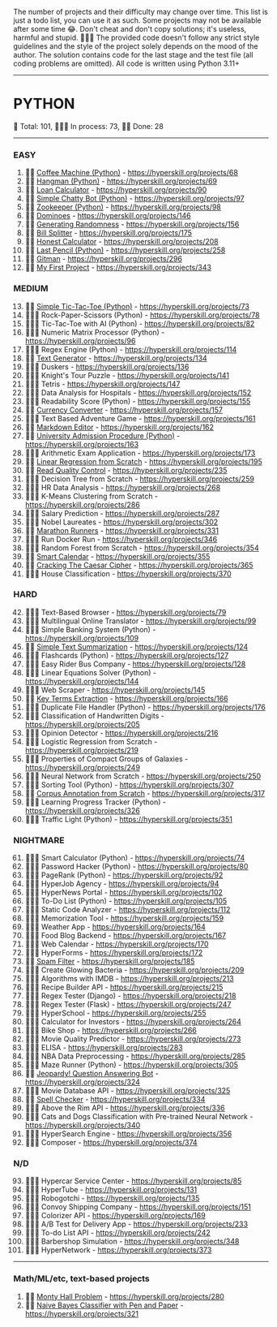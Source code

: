 The number of projects and their difficulty may change over time.
This list is just a todo list, you can use it as such. Some projects may not be available after some time 😂.
Don't cheat and don't copy solutions; it's useless, harmful and stupid. 🤦🏼‍♂️
The provided code doesn't follow any strict style guidelines and the style of the project solely depends on the mood of the author.
The solution contains code for the last stage and the test file (all coding problems are omitted).
All code is written using Python 3.11+

---

# PYTHON
🐍 Total: 101, 👷🏼‍♂️ In process: 73, 🐱‍👤 Done: 28

---

### EASY
1) 🐱‍👤 [Coffee Machine (Python)](https://github.com/syyynth/hyperskill/tree/main/python/0068%20-%20Coffee%20Machine%20(Python)) - https://hyperskill.org/projects/68
2) 🐱‍👤 [Hangman (Python)](https://github.com/syyynth/hyperskill/tree/main/python/0069%20-%20Hangman%20(Python)) - https://hyperskill.org/projects/69
3) 🐱‍👤 [Loan Calculator](https://github.com/syyynth/hyperskill/tree/main/python/0090%20-%20Loan%20Calculator) - https://hyperskill.org/projects/90
4) 🐱‍👤 [Simple Chatty Bot (Python)](https://github.com/syyynth/hyperskill/tree/main/python/0097%20-%20Simple%20Chatty%20Bot%20(Python)) - https://hyperskill.org/projects/97
5) 🐱‍👤 [Zookeeper (Python)](https://github.com/syyynth/hyperskill/tree/main/python/0098%20-%20Zookeeper%20(Python)) - https://hyperskill.org/projects/98
6) 🐱‍👤 [Dominoes](https://github.com/syyynth/hyperskill/tree/main/python/0146%20-%20Dominoes) - https://hyperskill.org/projects/146
7) 🐱‍👤 [Generating Randomness](https://github.com/syyynth/hyperskill/tree/main/python/0156%20-%20Generating%20Randomness) - https://hyperskill.org/projects/156
8) 🐱‍👤 [Bill Splitter](https://github.com/syyynth/hyperskill/tree/main/python/0175%20-%20Bill%20Splitter) - https://hyperskill.org/projects/175
9) 🐱‍👤 [Honest Calculator](https://github.com/syyynth/hyperskill/tree/main/python/0208%20-%20Honest%20Calculator) - https://hyperskill.org/projects/208
10) 🐱‍👤 [Last Pencil (Python)](https://github.com/syyynth/hyperskill/tree/main/python/0258%20-%20Last%20Pencil) - https://hyperskill.org/projects/258
11) 🐱‍👤 [Gitman](https://github.com/syyynth/hyperskill/tree/main/python/0296%20-%20Gitman) - https://hyperskill.org/projects/296
12) 🐱‍👤 [My First Project](https://github.com/syyynth/hyperskill/tree/main/python/0343%20-%20My%20First%20Project) - https://hyperskill.org/projects/343

### MEDIUM
13) 🐱‍👤 [Simple Tic-Tac-Toe (Python)](https://github.com/syyynth/hyperskill/tree/main/python/0073%20-%20Simple%20Tic-Tac-Toe%20(Python)) - https://hyperskill.org/projects/73
14) 👷🏼‍♂️ Rock-Paper-Scissors (Python) - https://hyperskill.org/projects/78
15) 👷🏼‍♂️ Tic-Tac-Toe with AI (Python) - https://hyperskill.org/projects/82
16) 👷🏼‍♂️ Numeric Matrix Processor (Python) - https://hyperskill.org/projects/96
17) 👷🏼‍♂️ Regex Engine (Python) - https://hyperskill.org/projects/114
18) 🐱‍👤 [Text Generator](https://github.com/syyynth/hyperskill/tree/main/python/0134%20-%20Text%20Generator) - https://hyperskill.org/projects/134
19) 👷🏼‍♂️ Duskers - https://hyperskill.org/projects/136
20) 👷🏼‍♂️ Knight's Tour Puzzle - https://hyperskill.org/projects/141
21) 👷🏼‍♂️ Tetris - https://hyperskill.org/projects/147
22) 👷🏼‍♂️ Data Analysis for Hospitals - https://hyperskill.org/projects/152
23) 👷🏼‍♂️ Readability Score (Python) - https://hyperskill.org/projects/155
24) 🐱‍👤 [Currency Converter](https://github.com/syyynth/hyperskill/tree/main/python/0157%20-%20Currency%20Converter) - https://hyperskill.org/projects/157
25) 👷🏼‍♂️ Text Based Adventure Game - https://hyperskill.org/projects/161
26) 🐱‍👤 [Markdown Editor](https://github.com/syyynth/hyperskill/tree/main/python/0162%20-%20Markdown%20Editor) - https://hyperskill.org/projects/162
27) 🐱‍👤 [University Admission Procedure (Python)](https://github.com/syyynth/hyperskill/tree/main/python/0163%20-%20University%20Admission%20Procedure%20(Python)) - https://hyperskill.org/projects/163
28) 👷🏼‍♂️ Arithmetic Exam Application - https://hyperskill.org/projects/173
29) 🐱‍👤 [Linear Regression from Scratch](https://github.com/syyynth/hyperskill/tree/main/python/0195%20-%20Linear%20Regression%20from%20Scratch) - https://hyperskill.org/projects/195
30) 🐱‍👤 [Read Quality Control](https://github.com/syyynth/hyperskill/tree/main/python/0235%20-%20Read%20Quality%20Control) - https://hyperskill.org/projects/235
31) 👷🏼‍♂️ Decision Tree from Scratch - https://hyperskill.org/projects/259
32) 👷🏼‍♂️ HR Data Analysis - https://hyperskill.org/projects/268
33) 👷🏼‍♂️ K-Means Clustering from Scratch - https://hyperskill.org/projects/286
34) 👷🏼‍♂️ Salary Prediction - https://hyperskill.org/projects/287
35) 👷🏼‍♂️ Nobel Laureates - https://hyperskill.org/projects/302
36) 🐱‍👤 [Marathon Runners](https://github.com/syyynth/hyperskill/tree/main/python/0331%20-%20Marathon%20Runners) - https://hyperskill.org/projects/331
37) 👷🏼‍♂️ Run Docker Run - https://hyperskill.org/projects/346
38) 👷🏼‍♂️ Random Forest from Scratch - https://hyperskill.org/projects/354
39) 🐱‍👤 [Smart Calendar](https://github.com/syyynth/hyperskill/tree/main/python/0355%20-%20Smart%20Calendar) - https://hyperskill.org/projects/355
40) 🐱‍👤 [Cracking The Caesar Cipher](https://github.com/syyynth/hyperskill/tree/main/python/0365%20-%20Cracking%20The%20Caesar%20Cipher) - https://hyperskill.org/projects/365
41) 👷🏼‍♂️ House Classification - https://hyperskill.org/projects/370

### HARD
42) 👷🏼‍♂️ Text-Based Browser - https://hyperskill.org/projects/79
43) 👷🏼‍♂️ Multilingual Online Translator - https://hyperskill.org/projects/99
44) 👷🏼‍♂️ Simple Banking System (Python) - https://hyperskill.org/projects/109
45) 🐱‍👤 [Simple Text Summarization](https://github.com/syyynth/hyperskill/tree/main/python/0124%20-%20Simple%20Text%20Summarization) - https://hyperskill.org/projects/124
46) 👷🏼‍♂️ Flashcards (Python) - https://hyperskill.org/projects/127
47) 👷🏼‍♂️ Easy Rider Bus Company - https://hyperskill.org/projects/128
48) 👷🏼‍♂️ Linear Equations Solver (Python) - https://hyperskill.org/projects/144
49) 👷🏼‍♂️ Web Scraper - https://hyperskill.org/projects/145
50) 🐱‍👤 [Key Terms Extraction](https://github.com/syyynth/hyperskill/tree/main/python/0166%20-%20Key%20Terms%20Extraction) - https://hyperskill.org/projects/166
51) 👷🏼‍♂️ Duplicate File Handler (Python) - https://hyperskill.org/projects/176
52) 👷🏼‍♂️ Classification of Handwritten Digits - https://hyperskill.org/projects/205
53) 👷🏼‍♂️ Opinion Detector - https://hyperskill.org/projects/216
54) 👷🏼‍♂️ Logistic Regression from Scratch - https://hyperskill.org/projects/219
55) 👷🏼‍♂️ Properties of Compact Groups of Galaxies - https://hyperskill.org/projects/249
56) 👷🏼‍♂️ Neural Network from Scratch - https://hyperskill.org/projects/250
57) 👷🏼‍♂️ Sorting Tool (Python) - https://hyperskill.org/projects/307
58) 🐱‍👤 [Corpus Annotation from Scratch](https://github.com/syyynth/hyperskill/tree/main/python/0317%20-%20Corpus%20Annotation%20from%20Scratch) - https://hyperskill.org/projects/317
59) 👷🏼‍♂️ Learning Progress Tracker (Python) - https://hyperskill.org/projects/326
60) 👷🏼‍♂️ Traffic Light (Python) - https://hyperskill.org/projects/351

### NIGHTMARE
61) 👷🏼‍♂️ Smart Calculator (Python) - https://hyperskill.org/projects/74
62) 👷🏼‍♂️ Password Hacker (Python) - https://hyperskill.org/projects/80
63) 👷🏼‍♂️ PageRank (Python) - https://hyperskill.org/projects/92
64) 👷🏼‍♂️ HyperJob Agency - https://hyperskill.org/projects/94
65) 👷🏼‍♂️ HyperNews Portal - https://hyperskill.org/projects/102
66) 👷🏼‍♂️ To-Do List (Python) - https://hyperskill.org/projects/105
67) 👷🏼‍♂️ Static Code Analyzer - https://hyperskill.org/projects/112
68) 👷🏼‍♂️ Memorization Tool - https://hyperskill.org/projects/159
69) 👷🏼‍♂️ Weather App - https://hyperskill.org/projects/164
70) 👷🏼‍♂️ Food Blog Backend - https://hyperskill.org/projects/167
71) 👷🏼‍♂️ Web Calendar - https://hyperskill.org/projects/170
72) 👷🏼‍♂️ HyperForms - https://hyperskill.org/projects/172
73) 🐱‍👤 [Spam Filter](https://github.com/syyynth/hyperskill/tree/main/python/0185%20-%20Spam%20Filter) - https://hyperskill.org/projects/185
74) 👷🏼‍♂️ Create Glowing Bacteria - https://hyperskill.org/projects/209
75) 👷🏼‍♂️ Algorithms with IMDB - https://hyperskill.org/projects/213
76) 👷🏼‍♂️ Recipe Builder API - https://hyperskill.org/projects/215
77) 👷🏼‍♂️ Regex Tester (Django) - https://hyperskill.org/projects/218
78) 👷🏼‍♂️ Regex Tester (Flask) - https://hyperskill.org/projects/247
79) 👷🏼‍♂️ HyperSchool - https://hyperskill.org/projects/255
80) 👷🏼‍♂️ Calculator for Investors - https://hyperskill.org/projects/264
81) 👷🏼‍♂️ Bike Shop - https://hyperskill.org/projects/266
82) 👷🏼‍♂️ Movie Quality Predictor - https://hyperskill.org/projects/273
83) 👷🏼‍♂️ ELISA - https://hyperskill.org/projects/283
84) 👷🏼‍♂️ NBA Data Preprocessing - https://hyperskill.org/projects/285
85) 👷🏼‍♂️ Maze Runner (Python) - https://hyperskill.org/projects/305
86) 🐱‍👤 [Jeopardy! Question Answering Bot](https://github.com/syyynth/hyperskill/tree/main/python/0324%20-%20Jeopardy!%20Question%20Answering%20Bot) - https://hyperskill.org/projects/324
87) 👷🏼‍♂️ Movie Database API - https://hyperskill.org/projects/325
88) 🐱‍👤 [Spell Checker](https://github.com/syyynth/hyperskill/tree/main/python/0334%20-%20Spell%20Checker) - https://hyperskill.org/projects/334
89) 👷🏼‍♂️ Above the Rim API - https://hyperskill.org/projects/336
90) 👷🏼‍♂️ Cats and Dogs Classification with Pre-trained Neural Network - https://hyperskill.org/projects/340
91) 👷🏼‍♂️ HyperSearch Engine - https://hyperskill.org/projects/356
92) 👷🏼‍♂️ Composer - https://hyperskill.org/projects/374

### N/D
93) 👷🏼‍♂️ Hypercar Service Center - https://hyperskill.org/projects/85
94) 👷🏼‍♂️ HyperTube - https://hyperskill.org/projects/131
95) 👷🏼‍♂️ Robogotchi - https://hyperskill.org/projects/135
96) 👷🏼‍♂️ Convoy Shipping Company - https://hyperskill.org/projects/151
97) 👷🏼‍♂️ Colorizer API - https://hyperskill.org/projects/169
98) 👷🏼‍♂️ A/B Test for Delivery App - https://hyperskill.org/projects/233
99) 👷🏼‍♂️ To-do List API - https://hyperskill.org/projects/242
100) 👷🏼‍♂️ Barbershop Simulation - https://hyperskill.org/projects/348
101) 👷🏼‍♂️ HyperNetwork - https://hyperskill.org/projects/373

---
### Math/ML/etc, text-based projects
1) 🐱‍👤 [Monty Hall Problem](https://github.com/syyynth/hyperskill/tree/main/python/0280%20-%20Monty%20Hall%20Problem) - https://hyperskill.org/projects/280
2) 🐱‍👤 [Naive Bayes Classifier with Pen and Paper](https://github.com/syyynth/hyperskill/tree/main/python/0321%20-%20Naive%20Bayes%20Classifier%20with%20Pen%20and%20Paper%20(ML)) - https://hyperskill.org/projects/321
